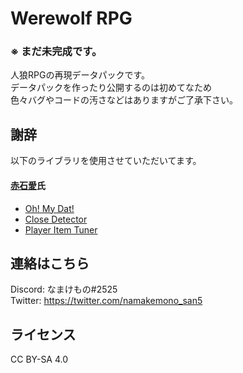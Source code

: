 # Werewolf RPG
### ※ まだ未完成です。

人狼RPGの再現データパックです。  
データパックを作ったり公開するのは初めてなため  
色々バグやコードの汚さなどはありますがご了承下さい。

## 謝辞
以下のライブラリを使用させていただいてます。

#### [赤石愛](https://twitter.com/AiAkaishi)氏
* [Oh! My Dat!](https://github.com/Ai-Akaishi/OhMyDat)
* [Close Detector](https://github.com/Ai-Akaishi/CloseDetector)
* [Player Item Tuner](https://github.com/Ai-Akaishi/PlayerItemTuner)

## 連絡はこちら
Discord: なまけもの#2525  
Twitter: https://twitter.com/namakemono_san5

## ライセンス
CC BY-SA 4.0 
